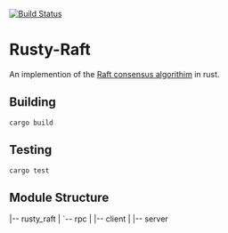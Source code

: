[![Build Status](https://travis-ci.org/jteplitz602/Rusty-Raft.svg?branch=master)](https://travis-ci.org/jteplitz602/Rusty-Raft)
# Rusty-Raft
An implemention of the [Raft consensus algorithim](https://raft.github.io) in rust. 

## Building
`cargo build`

## Testing
`cargo test`

## Module Structure

|-- rusty\_raft
|   `-- rpc
|       |-- client
|       |-- server
